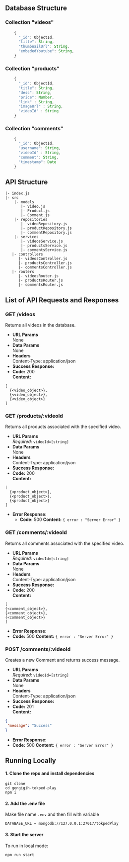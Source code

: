 ## Database Structure
### Collection "videos"
```js
    {
      "_id": ObjectId,
      "title": String,
      "thumbnailUrl": String,
      "embededYoutube": String,
    }
```
### Collection "products"
```js
    {
      "_id": ObjectId,
      "title": String,
      "desc": String,
      "price": Number,
      "link" : String,
      "imageUrl" : String,
      "videoId" : String
    }
```
### Collection "comments"
```js
    {
      "_id": ObjectId,
      "username": String,
      "videoId" : String,
      "comment": String,
      "timestamp": Date
    }
```
## API Structure
```
|- index.js
|- src
    |- models
       |- Video.js
       |- Product.js
       |- Comment.js
    |- repositories
       |- videoRepository.js
       |- productRepository.js
       |- commentRepository.js
    |- services
       |- videosService.js
       |- productsService.js
       |- commentsService.js
   |- controllers
      |- videosController.js
      |- productsController.js
      |- commentsController.js
   |- routers
      |- videosRouter.js
      |- productsRouter.js
      |- commentsRouter.js
```

## List of API Requests and Responses
### **GET /videos**
Returns all videos in the database.

* **URL Params**  
    None
* **Data Params**  
    None
* **Headers**  
    Content-Type: application/json
* **Success Response:**
* **Code:** 200  
    **Content:**
```
[
  {<video_object>},
  {<video_object>},
  {<video_object>}
]
```
### **GET /products/:videoId**
Returns all products associated with the specified video.

* **URL Params**  
    _Required:_ `videoId=[string]`
* **Data Params**  
    None
* **Headers**  
    Content-Type: application/json
* **Success Response:**
* **Code:** 200  
    **Content:**
```
[
  {<product_object>},
  {<product_object>},
  {<product_object>}
]
```
* **Error Response:**
    * **Code:** 500 
        **Content:** `{ error : "Server Error" }` 
        
### **GET /comments/:videoId**
Returns all comments associated with the specified video.

* **URL Params**  
_Required:_ `videoId=[string]`
* **Data Params**  
None
* **Headers**  
Content-Type: application/json
* **Success Response:**
* **Code:** 200  
**Content:**
```
[
{<comment_object>},
{<comment_object>},
{<comment_object>}
]
```
* **Error Response:**
* **Code:** 500 
    **Content:** `{ error : "Server Error" }` 
    
### **POST /comments/:videoId**
Creates a new Comment and returns success message.

* **URL Params**  
_Required:_ `videoId=[string]`
* **Data Params**  
None
* **Headers**  
Content-Type: application/json
* **Success Response:**
* **Code:** 201  
**Content:**
```json
{
 "message": "Success"
}
```
* **Error Response:**
* **Code:** 500 
**Content:** `{ error : "Server Error" }` 

## Running Locally
#### 1\. Clone the repo and install dependencies
```shell
git clone
cd gengigih-tokped-play
npm i
```
#### 2\. Add the .env file
Make file name `.env` and then fill with variable
```shell
DATABASE_URL = mongodb://127.0.0.1:27017/tokpedPlay
```
#### 3\. Start the server
To run in local mode:
```shell
npm run start
```